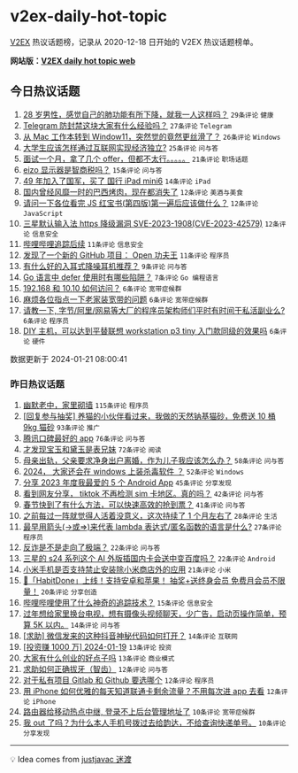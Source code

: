 # v2ex-daily-hot-topic

[V2EX](https://www.v2ex.com/) 热议话题榜，记录从 2020-12-18 日开始的 V2EX 热议话题榜单。

**网站版：[V2EX daily hot topic web](https://boojack.github.io/v2ex-daily-hot-topic-web/)**

## 今日热议话题

<!-- TODAY BEGIN -->

1. [28 岁男性，感觉自己的肺功能有所下降，就我一人这样吗？](https://www.v2ex.com/t/1010367) `29条评论` `健康`
1. [Telegram 防封禁这块大家有什么经验吗？](https://www.v2ex.com/t/1010381) `27条评论` `Telegram`
1. [从 Mac 工作本转到 Window11，突然觉的竟然更丝滑了？](https://www.v2ex.com/t/1010377) `26条评论` `Windows`
1. [大学生应该怎样通过互联网实现经济独立?](https://www.v2ex.com/t/1010382) `25条评论` `问与答`
1. [面试一个月，拿了几个 offer，但都不太行。。。。。](https://www.v2ex.com/t/1010401) `21条评论` `职场话题`
1. [eizo 显示器是智商税吗？](https://www.v2ex.com/t/1010365) `15条评论` `问与答`
1. [49 年加入了国军，买了 国行 iPad mini6](https://www.v2ex.com/t/1010376) `14条评论` `iPad`
1. [国内曾经风靡一时的巴西烤肉，现在都消失了](https://www.v2ex.com/t/1010396) `12条评论` `美酒与美食`
1. [请问一下各位看完 JS 红宝书(第四版)第一遍后应该做什么？](https://www.v2ex.com/t/1010385) `12条评论` `JavaScript`
1. [三星默认输入法 https 降级漏洞 SVE-2023-1908(CVE-2023-42579)](https://www.v2ex.com/t/1010368) `12条评论` `信息安全`
1. [哔哩哔哩追踪后续](https://www.v2ex.com/t/1010369) `11条评论` `信息安全`
1. [发现了一个新的 GitHub 项目： Open 功夫王](https://www.v2ex.com/t/1010392) `11条评论` `程序员`
1. [有什么好的入耳式降噪耳机推荐？](https://www.v2ex.com/t/1010366) `9条评论` `问与答`
1. [Go 语言中 defer 使用时有哪些陷阱？](https://www.v2ex.com/t/1010378) `7条评论` `Go 编程语言`
1. [192.168 和 10.10 如何访问？](https://www.v2ex.com/t/1010362) `6条评论` `宽带症候群`
1. [麻烦各位指点一下老家装宽带的问题](https://www.v2ex.com/t/1010389) `6条评论` `宽带症候群`
1. [请教一下, 字节/阿里/网易等大厂的程序员架构师们平时有时间干私活副业么?](https://www.v2ex.com/t/1010380) `6条评论` `程序员`
1. [DIY 主机，可以达到平替联想 workstation p3 tiny 入门款同级的效果吗](https://www.v2ex.com/t/1010374) `6条评论` `硬件`

数据更新于 2024-01-21 08:00:41

<!-- TODAY END -->

### 昨日热议话题

<!-- YESTERDAY BEGIN -->

1. [幽默老中，家里砌墙](https://www.v2ex.com/t/1010315) `115条评论` `程序员`
1. [[回复参与抽奖] 养猫的小伙伴看过来，我做的天然钠基猫砂，免费送 10 桶 9kg 猫砂](https://www.v2ex.com/t/1010298) `93条评论` `推广`
1. [腾讯口碑最好的 app](https://www.v2ex.com/t/1010248) `76条评论` `问与答`
1. [才发现宝玉和黛玉是表兄妹](https://www.v2ex.com/t/1010184) `72条评论` `阅读`
1. [母亲出轨，父亲要求净身出户离婚，作为儿子我应该怎么办？](https://www.v2ex.com/t/1010326) `58条评论` `问与答`
1. [2024， 大家还会在 windows 上装杀毒软件 ？](https://www.v2ex.com/t/1010270) `52条评论` `Windows`
1. [分享 2023 年度我最爱的 5 个 Android App](https://www.v2ex.com/t/1010194) `45条评论` `分享发现`
1. [看到网友分享， tiktok 不再检测 sim 卡地区。真的吗？](https://www.v2ex.com/t/1010296) `42条评论` `问与答`
1. [春节快到了有什么方法，可以快速高效的抢到票？](https://www.v2ex.com/t/1010205) `41条评论` `问与答`
1. [之前每过一阵就觉得人活着没意义，这次持续了 1 个月左右了](https://www.v2ex.com/t/1010314) `28条评论` `生活`
1. [最早用箭头(->或=>)来代表 lambda 表达式/匿名函数的语言是什么?](https://www.v2ex.com/t/1010222) `27条评论` `程序员`
1. [反诈是不是走向了极端？](https://www.v2ex.com/t/1010350) `22条评论` `问与答`
1. [三星的 s24 系列这个 AI 外版插国内卡会送中变百度吗？](https://www.v2ex.com/t/1010211) `22条评论` `Android`
1. [小米手机是否支持禁止安装除小米商店外的应用](https://www.v2ex.com/t/1010185) `21条评论` `小米`
1. [🎁「HabitDone」上线！支持安卓和苹果！ 抽奖+送终身会员 免费月会员不限量！](https://www.v2ex.com/t/1010318) `20条评论` `分享创造`
1. [哔哩哔哩使用了什么神奇的追踪技术？](https://www.v2ex.com/t/1010303) `15条评论` `信息安全`
1. [过年想给家里换台电视，想有摄像头视频聊天，少广告，启动页操作简单，预算 5K 以内。](https://www.v2ex.com/t/1010253) `14条评论` `问与答`
1. [[求助] 微信发来的这种抖音神秘代码如何打开？](https://www.v2ex.com/t/1010242) `14条评论` `互联网`
1. [[投资赚 1000 万] 2024-01-19](https://www.v2ex.com/t/1010254) `13条评论` `投资`
1. [大家有什么创业的好点子吗](https://www.v2ex.com/t/1010204) `13条评论` `商业模式`
1. [求助如何正确拔牙（智齿）](https://www.v2ex.com/t/1010305) `12条评论` `问与答`
1. [对于私有项目 Gitlab 和 Github 要选哪个](https://www.v2ex.com/t/1010221) `12条评论` `程序员`
1. [用 iPhone 如何优雅的每天知道联通卡剩余流量？不用每次进 app 去看](https://www.v2ex.com/t/1010207) `12条评论` `iPhone`
1. [路由器给移动热点中继, 登录不上后台管理地址了](https://www.v2ex.com/t/1010351) `10条评论` `宽带症候群`
1. [我 out 了吗？为什么本人手机号拨过去给韵达，不给查询快递单号。](https://www.v2ex.com/t/1010220) `10条评论` `分享发现`

<!-- YESTERDAY END -->

---

💡 Idea comes from [justjavac 迷渡](https://github.com/justjavac/)

